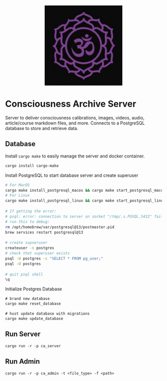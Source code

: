 <p align="center">
  <a href="https://consciousnessarchive.com">
    <img alt="Consciouness Archive" src="./logo.png" width="250" />
  </a>
</p>

[//]: # (# Consciousness Archive)


# Consciousness Archive Server
Server to deliver consciousness calibrations, images, videos, audio, article/course markdown files, and more.
Connects to a PostgreSQL database to store and retrieve data.


## Database

Install `cargo make` to easily manage the server and docker container.
```bash
cargo install cargo-make
```

Install PostgreSQL to start database server and create superuser
```bash
# For MacOS
cargo make install_postgresql_macos && cargo make start_postgresql_macos
# For Linux
cargo make install_postgresql_linux && cargo make start_postgresql_linux

# If getting the error: 
# psql: error: connection to server on socket "/tmp/.s.PGSQL.5432" failed: FATAL
# run this to debug:
rm /opt/homebrew/var/postgresql@13/postmaster.pid
brew services restart postgresql@13

# create supseruser
createuser -s postgres
# check that superuser exists
psql -U postgres -c "SELECT * FROM pg_user;"
psql -U postgres

# quit psql shell
\q
```

Initialize Postgres Database
```shell
# brand new database
cargo make reset_database

# hust update database with migrations
cargo make update_database
```

## Run Server
```shell
cargo run -r -p ca_server
```

## Run Admin
```shell
cargo run -r -p ca_admin -t <file_type> -f <path>
```